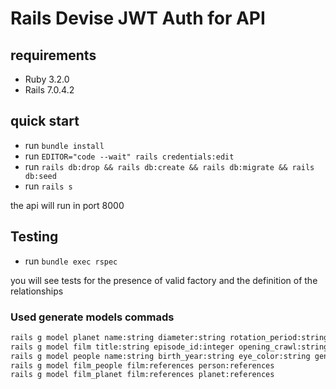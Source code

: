 # Rails Devise JWT Auth for API 

## requirements

- Ruby 3.2.0
- Rails  7.0.4.2

## quick start

- run `bundle install`
- run `EDITOR="code --wait" rails credentials:edit`
- run `rails db:drop && rails db:create && rails db:migrate && rails db:seed`
- run `rails s`

the api will run in port 8000

## Testing

- run `bundle exec rspec`

you will see tests for the presence of valid factory and the definition of the relationships


### Used generate models commads

```bash
rails g model planet name:string diameter:string rotation_period:string orbital_period:string gravity:string population:string climate:string terrain:string surface_water:string created:time edited:time
rails g model film title:string episode_id:integer opening_crawl:string director:string producer:string release_date:time created:time edited:time
rails g model people name:string birth_year:string eye_color:string gender:string hair_color:string height:string mass:string skin_color:string homeworld:integer created:time edited:time planet:references
rails g model film_people film:references person:references
rails g model film_planet film:references planet:references
```